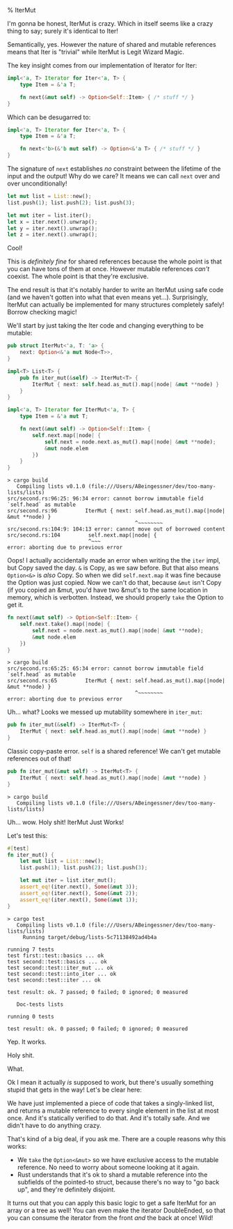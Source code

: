 % IterMut

I'm gonna be honest, IterMut is crazy. Which in itself seems like a crazy
thing to say; surely it's identical to Iter!

Semantically, yes. However the nature of shared and mutable references means
that Iter is "trivial" while IterMut is Legit Wizard Magic.

The key insight comes from our implementation of Iterator for Iter:

```rust
impl<'a, T> Iterator for Iter<'a, T> {
    type Item = &'a T;

    fn next(&mut self) -> Option<Self::Item> { /* stuff */ }
}
```

Which can be desugarred to:

```rust
impl<'a, T> Iterator for Iter<'a, T> {
    type Item = &'a T;

    fn next<'b>(&'b mut self) -> Option<&'a T> { /* stuff */ }
}
```

The signature of `next` establishes *no* constraint between the lifetime
of the input and the output! Why do we care? It means we can call `next`
over and over unconditionally!


```rust
let mut list = List::new();
list.push(1); list.push(2); list.push(3);

let mut iter = list.iter();
let x = iter.next().unwrap();
let y = iter.next().unwrap();
let z = iter.next().unwrap();
```

Cool!

This is *definitely fine* for shared references because the whole point is that
you can have tons of them at once. However mutable references *can't* coexist.
The whole point is that they're exclusive.

The end result is that it's notably harder to write an IterMut using safe
code (and we haven't gotten into what that even means yet...). Surprisingly,
IterMut can actually be implemented for many structures completely safely!
Borrow checking magic!

We'll start by just taking the Iter code and changing everything to be mutable:

```rust
pub struct IterMut<'a, T: 'a> {
    next: Option<&'a mut Node<T>>,
}

impl<T> List<T> {
    pub fn iter_mut(&self) -> IterMut<T> {
        IterMut { next: self.head.as_mut().map(|node| &mut **node) }
    }
}

impl<'a, T> Iterator for IterMut<'a, T> {
    type Item = &'a mut T;

    fn next(&mut self) -> Option<Self::Item> {
        self.next.map(|node| {
            self.next = node.next.as_mut().map(|node| &mut **node);
            &mut node.elem
        })
    }
}
```

```text
> cargo build
   Compiling lists v0.1.0 (file:///Users/ABeingessner/dev/too-many-lists/lists)
src/second.rs:96:25: 96:34 error: cannot borrow immutable field `self.head` as mutable
src/second.rs:96         IterMut { next: self.head.as_mut().map(|node| &mut **node) }
                                         ^~~~~~~~~
src/second.rs:104:9: 104:13 error: cannot move out of borrowed content
src/second.rs:104         self.next.map(|node| {
                          ^~~~
error: aborting due to previous error
```

Oops! I actually accidentally made an error when writing the
the `iter` impl, but Copy saved the day. `&` is Copy, as we saw before. But
that also means `Option<&>` is *also* Copy. So when we did `self.next.map` it
was fine because the Option was just copied. Now we can't do that, because
`&mut` isn't Copy (if you copied an &mut, you'd have two &mut's to the same
location in memory, which is verbotten. Instead, we should properly `take`
the Option to get it.


```rust
fn next(&mut self) -> Option<Self::Item> {
    self.next.take().map(|node| {
        self.next = node.next.as_mut().map(|node| &mut **node);
        &mut node.elem
    })
}
```

```text
> cargo build
src/second.rs:65:25: 65:34 error: cannot borrow immutable field `self.head` as mutable
src/second.rs:65         IterMut { next: self.head.as_mut().map(|node| &mut **node) }
                                         ^~~~~~~~~
error: aborting due to previous error
```

Uh... what? Looks we messed up mutability somewhere in `iter_mut`:

```rust
pub fn iter_mut(&self) -> IterMut<T> {
    IterMut { next: self.head.as_mut().map(|node| &mut **node) }
}
```

Classic copy-paste error. `self` is a shared reference! We can't
get mutable references out of that!

```rust
pub fn iter_mut(&mut self) -> IterMut<T> {
    IterMut { next: self.head.as_mut().map(|node| &mut **node) }
}
```

```text
> cargo build
   Compiling lists v0.1.0 (file:///Users/ABeingessner/dev/too-many-lists/lists)
```

Uh... wow. Holy shit! IterMut Just Works!

Let's test this:


```rust
#[test]
fn iter_mut() {
    let mut list = List::new();
    list.push(1); list.push(2); list.push(3);

    let mut iter = list.iter_mut();
    assert_eq!(iter.next(), Some(&mut 3));
    assert_eq!(iter.next(), Some(&mut 2));
    assert_eq!(iter.next(), Some(&mut 1));
}
```

```text
> cargo test
   Compiling lists v0.1.0 (file:///Users/ABeingessner/dev/too-many-lists/lists)
     Running target/debug/lists-5c71138492ad4b4a

running 7 tests
test first::test::basics ... ok
test second::test::basics ... ok
test second::test::iter_mut ... ok
test second::test::into_iter ... ok
test second::test::iter ... ok

test result: ok. 7 passed; 0 failed; 0 ignored; 0 measured

   Doc-tests lists

running 0 tests

test result: ok. 0 passed; 0 failed; 0 ignored; 0 measured
```

Yep. It works.

Holy shit.

What.

Ok I mean it actually *is* supposed to work, but there's usually something
stupid that gets in the way! Let's be clear here:

We have just implemented a piece of code that takes a singly-linked list, and
returns a mutable reference to every single element in the list at most once.
And it's statically verified to do that. And it's totally safe. And we didn't
have to do anything crazy.

That's kind of a big deal, if you ask me. There are a couple reasons why
this works:

* We `take` the `Option<&mut>` so we have exclusive access to the mutable
  reference. No need to worry about someone looking at it again.
* Rust understands that it's ok to shard a mutable reference into the subfields
  of the pointed-to struct, because there's no way to "go back up", and they're
  definitely disjoint.

It turns out that you can apply this basic logic to get a safe IterMut for an
array or a tree as well! You can even make the iterator DoubleEnded, so that
you can consume the iterator from the front *and* the back at once! Wild!

